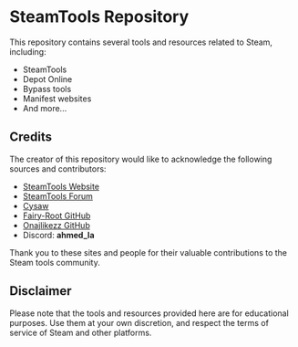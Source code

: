 # SteamTools Repository

This repository contains several tools and resources related to Steam, including:

- SteamTools
- Depot Online
- Bypass tools
- Manifest websites
- And more...

## Credits

The creator of this repository would like to acknowledge the following sources and contributors:

- [SteamTools Website](https://www.steamtools.net/)
- [SteamTools Forum](https://bbs.steamtools.net/)
- [Cysaw](https://cysaw.top/)
- [Fairy-Root GitHub](https://github.com/fairy-root)
- [Onajlikezz GitHub](https://github.com/onajlikezz)
- Discord: **ahmed_la**

Thank you to these sites and people for their valuable contributions to the Steam tools community.

## Disclaimer

Please note that the tools and resources provided here are for educational purposes. Use them at your own discretion, and respect the terms of service of Steam and other platforms.

